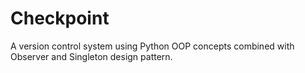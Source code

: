 # Checkpoint
A version control system using Python OOP concepts combined with Observer and Singleton design pattern.
